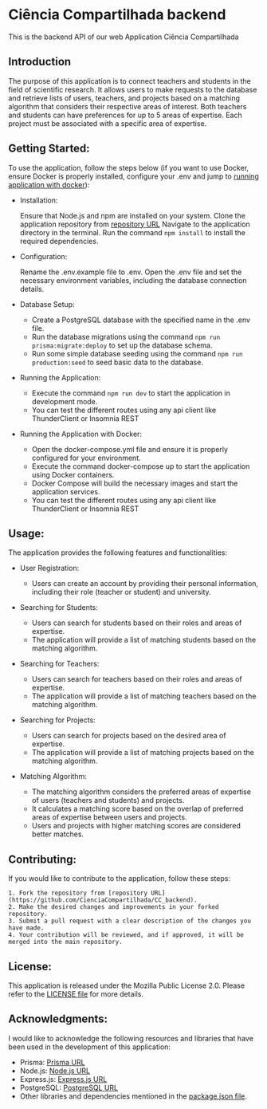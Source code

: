 # Ciência Compartilhada backend
This is the backend API of our web Application Ciência Compartilhada

## Introduction
The purpose of this application is to connect teachers and students in the field of scientific research. 
It allows users to make requests to the database and retrieve lists of users, teachers, and projects 
based on a matching algorithm that considers their respective areas of interest. Both teachers and students 
can have preferences for up to 5 areas of expertise. Each project must be associated with a specific area of expertise.

## Getting Started:
To use the application, follow the steps below (if you want to use Docker, ensure Docker is properly installed, configure your .env and jump to [running application with docker](#docker-run)):

- Installation:

    Ensure that Node.js and npm are installed on your system.
    Clone the application repository from [repository URL](https://github.com/CienciaCompartilhada/CC_backend)
    Navigate to the application directory in the terminal.
    Run the command ```npm install``` to install the required dependencies.

- Configuration:

    Rename the .env.example file to .env.
    Open the .env file and set the necessary environment variables, including the database connection details.

- Database Setup:

    - Create a PostgreSQL database with the specified name in the .env file.
    - Run the database migrations using the command ```npm run prisma:migrate:deploy``` to set up the database schema.
    - Run some simple database seeding using the command ```npm run production:seed``` to seed basic data to the database.

- Running the Application:

    - Execute the command ```npm run dev``` to start the application in development mode.
    - You can test the different routes using any api client like ThunderClient or Insomnia REST

- <a name="docker-run">Running the Application with Docker:</a>

    - Open the docker-compose.yml file and ensure it is properly configured for your environment.
    - Execute the command docker-compose up to start the application using Docker containers.
    - Docker Compose will build the necessary images and start the application services.
    - You can test the different routes using any api client like ThunderClient or Insomnia REST

## Usage:
The application provides the following features and functionalities:

- User Registration:
    - Users can create an account by providing their personal information, including their role (teacher or student) and university.

- Searching for Students:
    - Users can search for students based on their roles and areas of expertise.
    - The application will provide a list of matching students based on the matching algorithm.
 
- Searching for Teachers:
    - Users can search for teachers based on their roles and areas of expertise.
    - The application will provide a list of matching teachers based on the matching algorithm.

- Searching for Projects:
    - Users can search for projects based on the desired area of expertise.
    - The application will provide a list of matching projects based on the matching algorithm.

- Matching Algorithm:
    - The matching algorithm considers the preferred areas of expertise of users (teachers and students) and projects.
    - It calculates a matching score based on the overlap of preferred areas of expertise between users and projects.
    - Users and projects with higher matching scores are considered better matches.

## Contributing:
If you would like to contribute to the application, follow these steps:

    1. Fork the repository from [repository URL](https://github.com/CienciaCompartilhada/CC_backend).
    2. Make the desired changes and improvements in your forked repository.
    3. Submit a pull request with a clear description of the changes you have made.
    4. Your contribution will be reviewed, and if approved, it will be merged into the main repository.

## License:
This application is released under the Mozilla Public License 2.0. Please refer to the [LICENSE file](https://github.com/CienciaCompartilhada/CC_backend/blob/master/LICENSE) for more details.

## Acknowledgments:
I would like to acknowledge the following resources and libraries that have been used in the development of this application:

- Prisma: [Prisma URL](https://github.com/prisma/prisma)
- Node.js: [Node.js URL](https://github.com/nodejs)
- Express.js: [Express.js URL](https://github.com/expressjs/express)
- PostgreSQL: [PostgreSQL URL](https://www.postgresql.org/)
- Other libraries and dependencies mentioned in the [package.json file](https://github.com/CienciaCompartilhada/CC_backend/blob/master/package.json).
